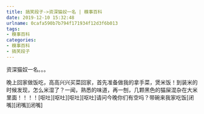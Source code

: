 ```yaml
---
title: 搞笑段子->资深猫奴一名 | 糗事百科
date: 2019-12-10 15:32:48
urlname: 0cafa590b7b794f171934f12d3f6b013
tags: 
- 糗事百科
categories:
- 糗事百科
- 搞笑段子
---
```

资深猫奴一名。。。

晚上回家做饭吃，高高兴兴买菜回家，首先准备做我的拿手菜，煲米饭！到装米的时候发现，怎么米湿了？一闻，熟悉的味道，再一刨，几颗黑色的猫屎混杂在大米里面！！！！[呕吐][呕吐][呕吐][呕吐]请问今晚你们有空吗？带碗来我家吃饭[闭嘴][闭嘴][闭嘴]


